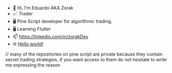 - 👋 Hi, I’m Eduardo AKA Zorak
- 📈 Trader
- 🖥️ Pine Script developer for algorithmic trading.
- 🖥️ Learning Flutter
- 📫 https://linkedin.com/in/zorakDev
- 🌐 <a href="https://zorakDev.github.io/">Hello world!</a>


// many of the repositories on pine script are private because they contain secret trading strategies, if you want access to them do not hesitate to write me expressing the reason

<!---
zorakDev/zorakDev is a ✨ special ✨ repository because its `README.md` (this file) appears on your GitHub profile.
You can click the Preview link to take a look at your changes.
--->
